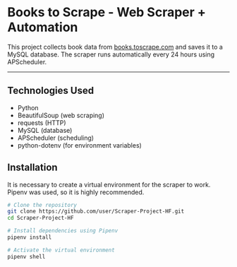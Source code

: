 # Books to Scrape - Web Scraper + Automation

This project collects book data from [books.toscrape.com](https://books.toscrape.com/) and saves it to a MySQL database. The scraper runs automatically every 24 hours using APScheduler.

---

## Technologies Used

- Python
- BeautifulSoup (web scraping)
- requests (HTTP)
- MySQL (database)
- APScheduler (scheduling)
- python-dotenv (for environment variables)

 ## Installation

It is necessary to create a virtual environment for the scraper to work. Pipenv was used, so it is highly recommended.

```bash
# Clone the repository
git clone https://github.com/user/Scraper-Project-HF.git
cd Scraper-Project-HF

# Install dependencies using Pipenv
pipenv install

# Activate the virtual environment
pipenv shell
